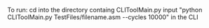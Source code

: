 To run:
cd into the directory containg CLIToolMain.py
input "python CLIToolMain.py TestFiles/filename.asm --cycles 10000" in the CLI
